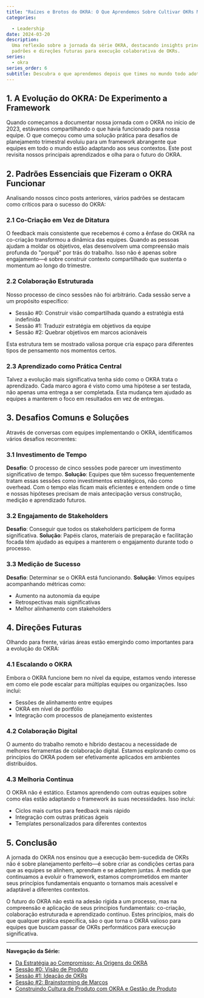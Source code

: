 ```yaml
---
title: "Raízes e Brotos do OKRA: O Que Aprendemos Sobre Cultivar OKRs Melhores"
categories:

  - Leadership
date: 2024-03-20
description:
  Uma reflexão sobre a jornada da série OKRA, destacando insights principais,
  padrões e direções futuras para execução colaborativa de OKRs.
series:
  - okra
series_order: 6
subtitle: Descubra o que aprendemos depois que times no mundo todo adotaram o OKRA—além da evolução de experimento para framework comprovado de execução colaborativa de OKRs
---
```


## 1. A Evolução do OKRA: De Experimento a Framework

Quando começamos a documentar nossa jornada com o OKRA no início de 2023, estávamos compartilhando o que havia funcionado para nossa equipe. O que começou como uma solução prática para desafios de planejamento trimestral evoluiu para um framework abrangente que equipes em todo o mundo estão adaptando aos seus contextos. Este post revisita nossos principais aprendizados e olha para o futuro do OKRA.

## 2. Padrões Essenciais que Fizeram o OKRA Funcionar

Analisando nossos cinco posts anteriores, vários padrões se destacam como críticos para o sucesso do OKRA:

### 2.1 Co-Criação em Vez de Ditatura

O feedback mais consistente que recebemos é como a ênfase do OKRA na co-criação transformou a dinâmica das equipes. Quando as pessoas ajudam a moldar os objetivos, elas desenvolvem uma compreensão mais profunda do "porquê" por trás do trabalho. Isso não é apenas sobre engajamento—é sobre construir contexto compartilhado que sustenta o momentum ao longo do trimestre.

### 2.2 Colaboração Estruturada

Nosso processo de cinco sessões não foi arbitrário. Cada sessão serve a um propósito específico:

- Sessão #0: Construir visão compartilhada quando a estratégia está indefinida
- Sessão #1: Traduzir estratégia em objetivos da equipe
- Sessão #2: Quebrar objetivos em marcos acionáveis

Esta estrutura tem se mostrado valiosa porque cria espaço para diferentes tipos de pensamento nos momentos certos.

### 2.3 Aprendizado como Prática Central

Talvez a evolução mais significativa tenha sido como o OKRA trata o aprendizado. Cada marco agora é visto como uma hipótese a ser testada, não apenas uma entrega a ser completada. Esta mudança tem ajudado as equipes a manterem o foco em resultados em vez de entregas.

## 3. Desafios Comuns e Soluções

Através de conversas com equipes implementando o OKRA, identificamos vários desafios recorrentes:

### 3.1 Investimento de Tempo

**Desafio**: O processo de cinco sessões pode parecer um investimento significativo de tempo.
**Solução**: Equipes que têm sucesso frequentemente tratam essas sessões como investimentos estratégicos, não como overhead. Com o tempo elas ficam mais eficientes e entendem onde o time e nossas hipóteses precisam de mais antecipação versus construção, medição e aprendizado futuros.

### 3.2 Engajamento de Stakeholders

**Desafio**: Conseguir que todos os stakeholders participem de forma significativa.
**Solução**: Papéis claros, materiais de preparação e facilitação focada têm ajudado as equipes a manterem o engajamento durante todo o processo.

### 3.3 Medição de Sucesso

**Desafio**: Determinar se o OKRA está funcionando.
**Solução**: Vimos equipes acompanhando métricas como:

- Aumento na autonomia da equipe
- Retrospectivas mais significativas
- Melhor alinhamento com stakeholders

## 4. Direções Futuras

Olhando para frente, várias áreas estão emergindo como importantes para a evolução do OKRA:

### 4.1 Escalando o OKRA

Embora o OKRA funcione bem no nível da equipe, estamos vendo interesse em como ele pode escalar para múltiplas equipes ou organizações. Isso inclui:

- Sessões de alinhamento entre equipes
- OKRA em nível de portfólio
- Integração com processos de planejamento existentes

### 4.2 Colaboração Digital

O aumento do trabalho remoto e híbrido destacou a necessidade de melhores ferramentas de colaboração digital. Estamos explorando como os princípios do OKRA podem ser efetivamente aplicados em ambientes distribuídos.

### 4.3 Melhoria Contínua

O OKRA não é estático. Estamos aprendendo com outras equipes sobre como elas estão adaptando o framework às suas necessidades. Isso inclui:

- Ciclos mais curtos para feedback mais rápido
- Integração com outras práticas ágeis
- Templates personalizados para diferentes contextos

## 5. Conclusão

A jornada do OKRA nos ensinou que a execução bem-sucedida de OKRs não é sobre planejamento perfeito—é sobre criar as condições certas para que as equipes se alinhem, aprendam e se adaptem juntas. À medida que continuamos a evoluir o framework, estamos comprometidos em manter seus princípios fundamentais enquanto o tornamos mais acessível e adaptável a diferentes contextos.

O futuro do OKRA não está na adesão rígida a um processo, mas na compreensão e aplicação de seus princípios fundamentais: co-criação, colaboração estruturada e aprendizado contínuo. Estes princípios, mais do que qualquer prática específica, são o que torna o OKRA valioso para equipes que buscam passar de OKRs performáticos para execução significativa.

---

**Navegação da Série:**

- [Da Estratégia ao Compromisso: As Origens do OKRA](/pt/posts/2023-02-20-intro-to-okra/)
- [Sessão #0: Visão de Produto](/pt/posts/2023-03-18-session-0-product-vision/)
- [Sessão #1: Ideação de OKRs](/pt/posts/2023-04-08-session-1-okrs-ideation/)
- [Sessão #2: Brainstorming de Marcos](/pt/posts/2023-04-18-session-2-milestones-brainstorming/)
- [Construindo Cultura de Produto com OKRA e Gestão de Produto](/pt/posts/2023-06-23-building-product-culture-okra/)
